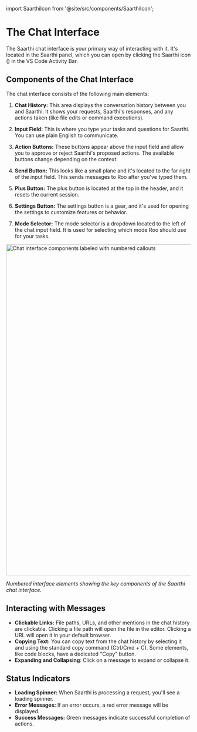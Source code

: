 import SaarthiIcon from '@site/src/components/SaarthiIcon';

# The Chat Interface

The Saarthi chat interface is your primary way of interacting with it. It's located in the Saarthi panel, which you can open by clicking the Saarthi icon (<SaarthiIcon />) in the VS Code Activity Bar.

## Components of the Chat Interface

The chat interface consists of the following main elements:

1. **Chat History:** This area displays the conversation history between you and Saarthi.  It shows your requests, Saarthi's responses, and any actions taken (like file edits or command executions).

2. **Input Field:** This is where you type your tasks and questions for Saarthi.  You can use plain English to communicate.

3. **Action Buttons:** These buttons appear above the input field and allow you to approve or reject Saarthi's proposed actions.  The available buttons change depending on the context.

4. **Send Button:** This looks like a small plane and it's located to the far right of the input field. This sends messages to Roo after you've typed them.

5. **Plus Button:** The plus button is located at the top in the header, and it resets the current session.

6. **Settings Button:** The settings button is a gear, and it's used for opening the settings to customize features or behavior.

7. **Mode Selector:** The mode selector is a dropdown located to the left of the chat input field. It is used for selecting which mode Roo should use for your tasks.

<img src="/img/the-chat-interface/the-chat-interface-1.png" alt="Chat interface components labeled with numbered callouts" width="900" />

*Numbered interface elements showing the key components of the Saarthi chat interface.*

## Interacting with Messages

* **Clickable Links:** File paths, URLs, and other mentions in the chat history are clickable.  Clicking a file path will open the file in the editor.  Clicking a URL will open it in your default browser.
* **Copying Text:** You can copy text from the chat history by selecting it and using the standard copy command (Ctrl/Cmd + C).  Some elements, like code blocks, have a dedicated "Copy" button.
* **Expanding and Collapsing**: Click on a message to expand or collapse it.

## Status Indicators

* **Loading Spinner:**  When Saarthi is processing a request, you'll see a loading spinner.
* **Error Messages:**  If an error occurs, a red error message will be displayed.
* **Success Messages:** Green messages indicate successful completion of actions.
